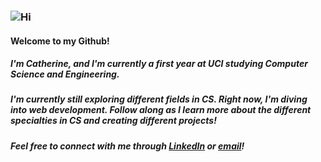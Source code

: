 ### ![Hi](https://c.tenor.com/DcDYpWonGbIAAAAi/budding-pop-cute.gif)
#### **Welcome to my Github!**

##### I'm Catherine, and I'm currently a first year at UCI studying Computer Science and Engineering.

##### I'm currently still exploring different fields in CS. Right now, I'm diving into web development. Follow along as I learn more about the different specialties in CS and creating different projects! 

##### Feel free to connect with me through [LinkedIn](https://www.linkedin.com/in/zhonghe-catherine-zheng/) or [email](mailto:zhonghezheng246810@gmail.com)! 
<!--
**zhonghezheng/zhonghezheng** is a ✨ _special_ ✨ repository because its `README.md` (this file) appears on your GitHub profile.

Here are some ideas to get you started:

- 🔭 I’m currently working on ...
- 🌱 I’m currently learning ...
- 👯 I’m looking to collaborate on ...
- 🤔 I’m looking for help with ...
- 💬 Ask me about ...
- 📫 How to reach me: ...
- 😄 Pronouns: ...
- ⚡ Fun fact: ...
-->
